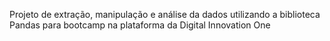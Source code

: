Projeto de extração, manipulação e análise da dados utilizando a biblioteca Pandas para bootcamp na plataforma da Digital Innovation One